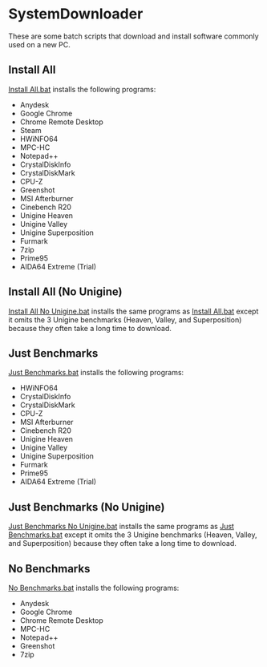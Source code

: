 # SystemDownloader


 These are some batch scripts that download and install software commonly used on a new PC.

## Install All
[Install All.bat](/install%20all.bat) installs the following programs:
 - Anydesk
 - Google Chrome
 - Chrome Remote Desktop
 - Steam
 - HWiNFO64
 - MPC-HC
 - Notepad++
 - CrystalDiskInfo
 - CrystalDiskMark
 - CPU-Z
 - Greenshot
 - MSI Afterburner
 - Cinebench R20
 - Unigine Heaven
 - Unigine Valley
 - Unigine Superposition
 - Furmark
 - 7zip
 - Prime95
 - AIDA64 Extreme (Trial)


 ## Install All (No Unigine)
 [Install All No Unigine.bat](/install%20all%20no%20unigine.bat) installs the same programs as [Install All.bat](/install%20all.bat) except it omits the 3 Unigine benchmarks (Heaven, Valley, and Superposition) because they often take a long time to download.
## Just Benchmarks
 [Just Benchmarks.bat](/just%20benchmarks.bat) installs the following programs:
  - HWiNFO64
  - CrystalDiskInfo
  - CrystalDiskMark
  - CPU-Z
  - MSI Afterburner
  - Cinebench R20
  - Unigine Heaven
  - Unigine Valley
  - Unigine Superposition
  - Furmark
  - Prime95
  - AIDA64 Extreme (Trial)

## Just Benchmarks (No Unigine)
[Just Benchmarks No Unigine.bat](/just%20benchmarks%20no%20unigine.bat) installs the same programs as [Just Benchmarks.bat](/just%20benchmarks.bat) except it omits the 3 Unigine benchmarks (Heaven, Valley, and Superposition) because they often take a long time to download.  

## No Benchmarks

[No Benchmarks.bat](/no%20benchmarks.bat) installs the following programs:
- Anydesk
- Google Chrome
- Chrome Remote Desktop
- MPC-HC
- Notepad++
- Greenshot
- 7zip
